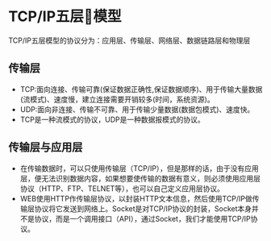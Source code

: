 # TCP/IP五层模型
TCP/IP五层模型的协议分为：应用层、传输层、网络层、数据链路层和物理层  

## 传输层
-   TCP:面向连接、传输可靠(保证数据正确性,保证数据顺序)、用于传输大量数据(流模式)、速度慢，建立连接需要开销较多(时间，系统资源)。   
-   UDP:面向非连接、传输不可靠、用于传输少量数据(数据包模式)、速度快。  
-   TCP是一种流模式的协议，UDP是一种数据报模式的协议。  

## 传输层与应用层
-   在传输数据时，可以只使用传输层（TCP/IP），但是那样的话，由于没有应用层，便无法识别数据内容，如果想要使传输的数据有意义，则必须使用应用层协议（HTTP、FTP、TELNET等），也可以自己定义应用层协议。  
-   WEB使用HTTP作传输层协议，以封装HTTP文本信息，然后使用TCP/IP做传输层协议将它发送到网络上。Socket是对TCP/IP协议的封装，Socket本身并不是协议，而是一个调用接口（API），通过Socket，我们才能使用TCP/IP协议。  


